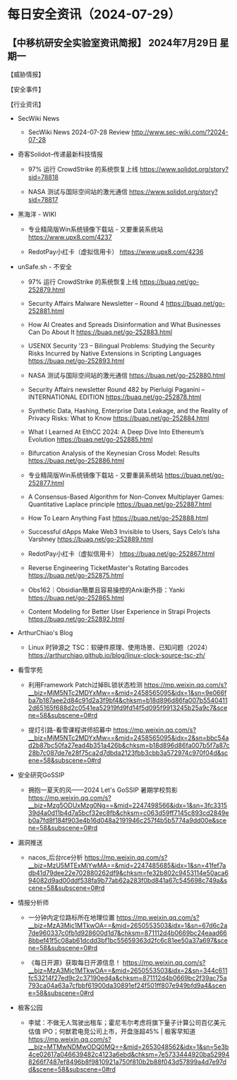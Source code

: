 # 每日安全资讯（2024-07-29）

【中移杭研安全实验室资讯简报】
2024年7月29日 星期一
---------------------------
【威胁情报】

【安全事件】

【行业资讯】

- SecWiki News
  - SecWiki News 2024-07-28 Review
http://www.sec-wiki.com/?2024-07-28

- 奇客Solidot–传递最新科技情报
  - 97% 运行 CrowdStrike 的系统恢复上线
https://www.solidot.org/story?sid=78818

  - NASA 测试与国际空间站的激光通信
https://www.solidot.org/story?sid=78817

- 黑海洋 - WIKI
  - 专业精简版Win系统镜像下载站 - 又要重装系统站
https://www.upx8.com/4237

  - RedotPay小红卡（虚拟信用卡）
https://www.upx8.com/4236

- unSafe.sh - 不安全
  - 97% 运行 CrowdStrike 的系统恢复上线
https://buaq.net/go-252879.html

  - Security Affairs Malware Newsletter – Round 4
https://buaq.net/go-252881.html

  - How AI Creates and Spreads Disinformation and What Businesses Can Do About It
https://buaq.net/go-252883.html

  - USENIX Security ’23 – Bilingual Problems: Studying the Security Risks Incurred by Native Extensions in Scripting Languages
https://buaq.net/go-252893.html

  - NASA 测试与国际空间站的激光通信
https://buaq.net/go-252880.html

  - Security Affairs newsletter Round 482 by Pierluigi Paganini – INTERNATIONAL EDITION
https://buaq.net/go-252878.html

  - Synthetic Data, Hashing, Enterprise Data Leakage, and the Reality of Privacy Risks: What to Know
https://buaq.net/go-252884.html

  - What I Learned At EthCC 2024: A Deep Dive Into Ethereum’s Evolution
https://buaq.net/go-252885.html

  - Bifurcation Analysis of the Keynesian Cross Model: Results
https://buaq.net/go-252886.html

  - 专业精简版Win系统镜像下载站 - 又要重装系统站
https://buaq.net/go-252877.html

  - A Consensus-Based Algorithm for Non-Convex Multiplayer Games: Quantitative Laplace principle
https://buaq.net/go-252887.html

  - How To Learn Anything Fast
https://buaq.net/go-252888.html

  - Successful dApps Make Web3 Invisible to Users, Says Celo’s Isha Varshney
https://buaq.net/go-252889.html

  - RedotPay小红卡（虚拟信用卡）
https://buaq.net/go-252867.html

  - Reverse Engineering TicketMaster's Rotating Barcodes
https://buaq.net/go-252875.html

  - Obs162｜Obsidian簡單且容易操控的Anki新外掛：Yanki
https://buaq.net/go-252865.html

  - Content Modeling for Better User Experience in Strapi Projects
https://buaq.net/go-252892.html

- ArthurChiao's Blog
  - Linux 时钟源之 TSC：软硬件原理、使用场景、已知问题（2024）
https://arthurchiao.github.io/blog/linux-clock-source-tsc-zh/

- 看雪学苑
  - 利用Framework Patch过掉BL锁状态检测
https://mp.weixin.qq.com/s?__biz=MjM5NTc2MDYxMw==&mid=2458565095&idx=1&sn=9e066fba7b187aee2d84c91d2a3f9bf4&chksm=b18d896d86fa007b55404112d65165f688d2c0541ea52919fd9fd14f5d095f9913245b25a9c7&scene=58&subscene=0#rd

  - 提灯引路-看雪课程讲师招募中
https://mp.weixin.qq.com/s?__biz=MjM5NTc2MDYxMw==&mid=2458565095&idx=2&sn=bbc54ad2b87bc50fa27ead4b351a426b&chksm=b18d896d86fa007b5f7a87c28b7c087de7e28f75ca2d7dbda2123fbb3cbb3a572974c970f04d&scene=58&subscene=0#rd

- 安全研究GoSSIP
  - 拥抱一夏天的风——2024 Let's GoSSIP 暑期学校剪影
https://mp.weixin.qq.com/s?__biz=Mzg5ODUxMzg0Ng==&mid=2247498566&idx=1&sn=3fc331539d4a0d11b4d7a5bcf32ec8fb&chksm=c063d59ff7145c893cd2849eb0a7fd8f184f903e4b16d048a2191946c257f4b5b5774a9dd00e&scene=58&subscene=0#rd

- 漏洞推送
  - nacos_后台rce分析
https://mp.weixin.qq.com/s?__biz=MzU5MTExMjYwMA==&mid=2247485685&idx=1&sn=41fef7adb41d79dee22e702880262df9&chksm=fe32b802c9453114e50aca694082d9ad00ddf538fa9b77ab62a283f0bd841a67c545698c749a&scene=58&subscene=0#rd

- 情报分析师
  - 一分钟内定位路标所在地理位置
https://mp.weixin.qq.com/s?__biz=MzA3Mjc1MTkwOA==&mid=2650553503&idx=1&sn=67d6c2a7de960337c0fb1d928600d1d7&chksm=871112d4b0669bc24eaad668bbef41f5c08ab61dcdd3bf1bc55659363d2fc6c81ee50a37a697&scene=58&subscene=0#rd

  - 《每日开源》获取每日开源信息！
https://mp.weixin.qq.com/s?__biz=MzA3Mjc1MTkwOA==&mid=2650553503&idx=2&sn=344c611fc53214f27ed9c2c37190ed4a&chksm=871112d4b0669bc2f39ac75a793ca04a63a7cfbbf61900da30891ef24f501ff807e949bfd9a4&scene=58&subscene=0#rd

- 极客公园
  - 李斌：不做无人驾驶出租车；霍尼韦尔考虑将旗下量子计算公司百亿美元估值 IPO；何猷君电竞公司上市，开盘涨超45% | 极客早知道
https://mp.weixin.qq.com/s?__biz=MTMwNDMwODQ0MQ==&mid=2653048562&idx=1&sn=5e3b4ce02617a046639482c4123a6ebd&chksm=7e5733444920ba529948266f7487ef8496b8f9810921a750f810b2b88f043d57899a4d7e97dd&scene=58&subscene=0#rd

